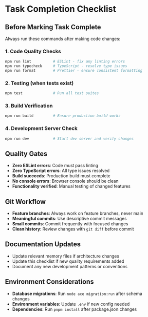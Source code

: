 # Task Completion Checklist

## Before Marking Task Complete

Always run these commands after making code changes:

### 1. Code Quality Checks

```bash
npm run lint          # ESLint - fix any linting errors
npm run typecheck     # TypeScript - resolve type issues
npm run format        # Prettier - ensure consistent formatting
```

### 2. Testing (when tests exist)

```bash
npm test              # Run all test suites
```

### 3. Build Verification

```bash
npm run build         # Ensure production build works
```

### 4. Development Server Check

```bash
npm run dev           # Start dev server and verify changes
```

## Quality Gates

- **Zero ESLint errors**: Code must pass linting
- **Zero TypeScript errors**: All type issues resolved
- **Build succeeds**: Production build must complete
- **No console errors**: Browser console should be clean
- **Functionality verified**: Manual testing of changed features

## Git Workflow

- **Feature branches**: Always work on feature branches, never main
- **Meaningful commits**: Use descriptive commit messages
- **Small commits**: Commit frequently with focused changes
- **Clean history**: Review changes with `git diff` before commit

## Documentation Updates

- Update relevant memory files if architecture changes
- Update this checklist if new quality requirements added
- Document any new development patterns or conventions

## Environment Considerations

- **Database migrations**: Run `node ace migration:run` after schema changes
- **Environment variables**: Update `.env` if new config needed
- **Dependencies**: Run `pnpm install` after package.json changes
